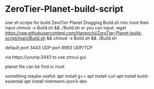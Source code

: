 # ZeroTier-Planet-build-script
one sh scripe for build ZeroTier Planet
Dragging Build.sh into /root then input chmod -x Build.sh && ./Build.sh
or you can input:
        wget https://raw.githubusercontent.com/Haneochi/ZeroTier-Planet-build-script/main/Build.sh && chmod -x Build.sh && ./Build.sh
        


default port 3443 UDP
        port 9993 UDP/TCP
        
        

via https://yourip:3443 to use ztncui gui



planet file can be find in /root



something maybe useful:
apt install g++
apt install curl
apt install build-essential
apt install nlohmann-json3-dev
